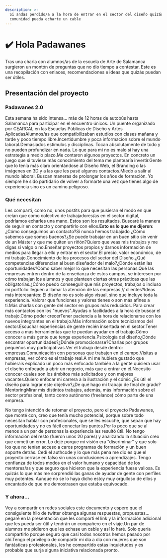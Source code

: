 ```yaml
---
description: >-
  Si andas perdido/a a la hora de entrar en el sector del diseño quizás la
  comunidad pueda echarte un cable
---
```


# ✔️ Hola Padawanes

Tras una charla con alumnos/as de la escuela de Arte de Salamanca surgieron un montón de preguntas que no dio tiempo a contestar. Este es una recopilación con enlaces, recomendaciones e ideas que quizás puedan ser útiles.

## Presentación del proyecto

### Padawanes 2.0

Esta semana ha sido intensa… más de 12 horas de autobús hasta Salamanca para participar en el encuentro únicos. Un puente organizado por CEARCAL en las Escuelas Públicas de Diseño y Artes AplicadasAlumnos/as que compatibilizaban estudios con clases mañana y tarde y poco tiempo libre.Incertidumbre y poca informacion sobre el mundo laboral.Demasiados estímulos y disciplinas. Tocan absolutamente de todo y no pueden profundizar en nada. Lo que para mi no es malo si hay una estrategia a medio plazo.Me contaron algunos proyectos. En concreto un juego que si tuviese más conocimiento del tema me plantearía invertir.Gente que lo tenía más claro orientándose al Diseño Web, el Branding o las imágenes en 3D y a las que les pasé algunos contactos.Miedo a salir al mundo laboral. Buscan maneras de prolongar los años de formación. Yo siempre he sido partidario de volver a formarte una vez que tienes algo de experiencia sino es un camino peligroso.

### **Qué necesitan**

Les compartí, como no, unos postits para que pusieran el modo en que creían que como colectivo de trabajadores/as en el sector digital, podríamos echarles una mano. Estos son los resultados. Buscaré la manera de seguir en contacto y compartirlo con ellos.**Esto es lo que me dijeron:**¿Cómo conseguimos un contacto?Si nunca hemos trabajado ¿Cómo sabemos que somos buenos?¿Se puede trabajar en un buen sitio sin venir de un Máster y que me quiten un riñón?Quiero que veas mis trabajos y me digas si valgo o no.Enseñar proyectos propios y darnos información de medios para llegar a ello y entrar en el sector.El precio, valor económico, de mi trabajo.Conocimiento de los procesos del sector del Diseño.¿Qué competencias diferencian al buen diseñador del malo?¿Dónde están las oportunidades?Cómo saber mejor lo que necesitan las personas.Qué las empresas entren dentro de la enseñanza de estos campos, se interesen por cómo trabajan los alumnos y que planteen ciertas otras prácticas que las obligatorias.¿Cómo puedo conseeguir que mis proyectos, trabajos o incluso mi portfolio lleguen a llamar la atención de las empresas // clientes?Ideas más interesantes: El diseño no es solo algo visual, sino que incluye toda la experiencia. Valorar que funciones y valores tienes o son más afines a ti.Más charlas con gente del sector en grupos más reducidos. Para crear más contactos con los "nuevos".Ayudas o facilidades a la hora de buscar el trabajo.Cómo poder crecerTener paciencia a la hora de relacionarse con los nuevos integrantes en el trabajo.Más información sobre tecnicismos del sector.Escuchar experiencias de gente recién insertada en el sector.Tener acceso a más herramientas que te puedan ayudar en el trabajo.Cómo conocer a más gente que tenga experiencia.Psicología del diseño¿Dónde encontrar oportunidades?¿Dónde promocionarse?Charlas por grupos pequeños muy participativas.Ver el trabajo desde dentro: empresas.Comunicación con personas que trabajen en el campo.Visitas a empresas, ver cómo es el trabajo real.A mi me hubiera gustado que hubierais explicado un poco más enfocado también a la gente quisiera usar el diseño enfocado a abrir un negocio, más que a entrar en él.Necesito conocer cuales son los ámbitos más solicitados y con mejores vacantes.Quiero enfocar mi carrera a la ilustración y el cómic ¿Es útil el diseño para lograr este objetivo?¿De qué hago mi trabajo de final de grado?MentoringMirar mis distintos trabajos, además, más información sobre el sector profesional, tanto como autónomo (freelance) cómo parte de una empresa.

No tengo intención de retomar el proyecto, pero el proyecto Padawanes, que monté con, creo que tenía mucho potencial, porque sobre todo necesitan hablar con profesionales, que se les escuche, que sepan que hay oportunidades y no es fácil conectar los puntos.Por lo poco que se al menos a un par de personas la experiencia les resultó útil. No tengo información del resto (fueron unos 20 pares) y analizando la situación creo que cometí un error. Lo dejé porque mi visión era "discriminar" y que solo los que no tenían acceso a caros programas de formación y un buen soporte detrás. Cedí el authcode y lo que más pena me dio es que el proyecto cerrase en falso sin unas conclusiones o aprendizajes. Tengo confianza de todos modos en el valor humano y capacidad de los mentores/as y que seguro que hicieron que la experiencia fuese valiosa. Es quizás lo que más me sorprendió las ganas de ayudar de gente con perfiles muy potentes. Aunque no se lo haya dicho estoy muy orgulloso de ellos y encantado de que me demostrasen que estaba equivocado.

### **Y ahora…**

Voy a compartir en redes sociales este documento y espero que el consiguiente hilo de twitter obtenga algunas respuestas, propuestas… pegaré en la presentación que les comparti el link y la información adicional que les pueda ser útil y tendrán un compañero en el viaje.Un par de alumnos me pidieron que les echase un cable y así lo haré. Solo quería compartirlo porque seguro que casi todos nosotros hemos pasado por ahí.Tengo el privilegio de compartir mi dia a dia con mujeres que son fantásticas profesionales, les he compartido estas inquietudes y es probable que surja alguna iniciativa relacionada pronto.​​​​
